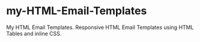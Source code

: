 # my-HTML-Email-Templates
My HTML Email Templates.
Responsive HTML Email Templates using HTML Tables and inline CSS.
